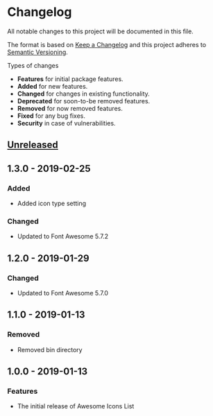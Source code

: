 # Changelog
All notable changes to this project will be documented in this file.

The format is based on [Keep a Changelog](http://keepachangelog.com/en/1.0.0/)
and this project adheres to [Semantic Versioning](http://semver.org/spec/v2.0.0.html).

Types of changes

* **Features** for initial package features.
* **Added** for new features.
* **Changed** for changes in existing functionality.
* **Deprecated** for soon-to-be removed features.
* **Removed** for now removed features.
* **Fixed** for any bug fixes.
* **Security** in case of vulnerabilities.

## [Unreleased]
    
## 1.3.0 - 2019-02-25

### Added
* Added icon type setting

### Changed
* Updated to Font Awesome 5.7.2

## 1.2.0 - 2019-01-29

### Changed
* Updated to Font Awesome 5.7.0

## 1.1.0 - 2019-01-13

### Removed
* Removed bin directory

## 1.0.0 - 2019-01-13

### Features
* The initial release of Awesome Icons List

[Unreleased]: https://github.com/GinoPane/oc-awesomeiconslist-plugin/compare/v1.3.0...HEAD
